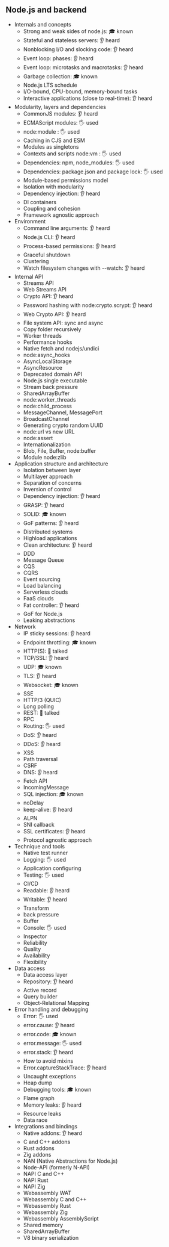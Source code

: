 ## Node.js and backend

- Internals and concepts
  - Strong and weak sides of node.js: 🎓 known
  - Stateful and stateless servers: 👂 heard
  - Nonblocking I/O and slocking code: 👂 heard
  - Event loop: phases: 👂 heard
  - Event loop: microtasks and macrotasks: 👂 heard
  - Garbage collection: 🎓 known
  - Node.js LTS schedule
  - I/O-bound, CPU-bound, memory-bound tasks
  - Interactive applications (close to real-time): 👂 heard
- Modularity, layers and dependencies
  - CommonJS modules: 👂 heard
  - ECMAScript modules: 🖐️ used
  - node:module : 🖐️ used
  - Caching in CJS and ESM
  - Modules as singletons
  - Contexts and scripts node:vm : 🖐️ used
  - Dependencies: npm, node_modules: 🖐️ used
  - Dependencies: package.json and package lock: 🖐️ used
  - Module-based permissions model
  - Isolation with modularity
  - Dependency injection: 👂 heard
  - DI containers
  - Coupling and cohesion
  - Framework agnostic approach
- Environment
  - Command line arguments: 👂 heard
  - Node.js CLI: 👂 heard
  - Process-based permissions: 👂 heard
  - Graceful shutdown
  - Clustering
  - Watch filesystem changes with --watch: 👂 heard
- Internal API
  - Streams API
  - Web Streams API
  - Crypto API: 👂 heard
  - Password hashing with node:crypto.scrypt: 👂 heard
  - Web Crypto API: 👂 heard
  - File system API: sync and async
  - Copy folder recursively
  - Worker threads
  - Performance hooks
  - Native fetch and nodejs/undici
  - node:async_hooks
  - AsyncLocalStorage
  - AsyncResource
  - Deprecated domain API
  - Node.js single executable
  - Stream back pressure
  - SharedArrayBuffer
  - node:worker_threads
  - node:child_process
  - MessageChannel, MessagePort
  - BroadcastChannel
  - Generating crypto random UUID
  - node:url vs new URL
  - node:assert
  - Internationalization
  - Blob, File, Buffer, node:buffer
  - Module node:zlib
- Application structure and architecture
  - Isolation between layer
  - Multilayer approach
  - Separation of concerns
  - Inversion of control
  - Dependency injection: 👂 heard
  - GRASP: 👂 heard
  - SOLID: 🎓 known
  - GoF patterns: 👂 heard
  - Distributed systems
  - Highload applications
  - Clean architecture: 👂 heard
  - DDD
  - Message Queue
  - CQS
  - CQRS
  - Event sourcing
  - Load balancing
  - Serverless clouds
  - FaaS clouds
  - Fat controller: 👂 heard
  - GoF for Node.js
  - Leaking abstractions
- Network
  - IP sticky sessions: 👂 heard
  - Endpoint throttling: 🎓 known
  - HTTP(S): 📢 talked
  - TCP/SSL: 👂 heard
  - UDP: 🎓 known
  - TLS: 👂 heard
  - Websocket: 🎓 known
  - SSE
  - HTTP/3 (QUIC)
  - Long polling
  - REST: 📢 talked
  - RPC
  - Routing: 🖐️ used
  - DoS: 👂 heard
  - DDoS: 👂 heard
  - XSS
  - Path traversal
  - CSRF
  - DNS: 👂 heard
  - Fetch API
  - IncomingMessage
  - SQL injection: 🎓 known
  - noDelay
  - keep-alive: 👂 heard
  - ALPN
  - SNI callback
  - SSL certificates: 👂 heard
  - Protocol agnostic approach
- Technique and tools
  - Native test runner
  - Logging: 🖐️ used
  - Application configuring
  - Testing: 🖐️ used
  - CI/CD
  - Readable: 👂 heard
  - Writable: 👂 heard
  - Transform
  - back pressure
  - Buffer
  - Console: 🖐️ used
  - Inspector
  - Reliability
  - Quality
  - Availability
  - Flexibility
- Data access
  - Data access layer
  - Repository: 👂 heard
  - Active record
  - Query builder
  - Object-Relational Mapping
- Error handling and debugging
  - Error: 🖐️ used
  - error.cause: 👂 heard
  - error.code: 🎓 known
  - error.message: 🖐️ used
  - error.stack: 👂 heard
  - How to avoid mixins
  - Error.captureStackTrace: 👂 heard
  - Uncaught exceptions
  - Heap dump
  - Debugging tools: 🎓 known
  - Flame graph
  - Memory leaks: 👂 heard
  - Resource leaks
  - Data race
- Integrations and bindings
  - Native addons: 👂 heard
  - C and C++ addons
  - Rust addons
  - Zig addons
  - NAN (Native Abstractions for Node.js)
  - Node-API (formerly N-API)
  - NAPI C and C++
  - NAPI Rust
  - NAPI Zig
  - Webassembly WAT
  - Webassembly C and C++
  - Webassembly Rust
  - Webassembly Zig
  - Webassembly AssemblyScript
  - Shared memory
  - SharedArrayBuffer
  - V8 binary serialization
